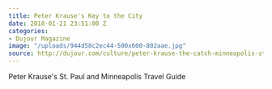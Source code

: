 ```yaml
---
title: Peter Krause's Key to the City
date: 2018-01-21 23:51:00 Z
categories:
- Dujour Magazine
image: "/uploads/944d58c2ec44-500x600-802aae.jpg"
source: http://dujour.com/culture/peter-krause-the-catch-minneapolis-st-paul/
---
```


Peter Krause's St. Paul and Minneapolis Travel Guide